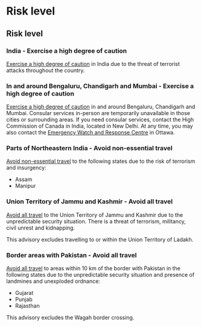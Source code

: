 # Risk level

## Risk level

### India - Exercise a high degree of caution

[Exercise a high degree of caution](#levels "Risk Levels") in India due to the threat of terrorist attacks throughout the country.

### In and around Bengaluru, Chandigarh and Mumbai - Exercise a high degree of caution

[Exercise a high degree of caution](#levels "Risk Levels") in and around Bengaluru, Chandigarh and Mumbai. Consular services in-person are temporarily unavailable in those cities or surrounding areas. If you need consular services, contact the High Commission of Canada in India, located in New Delhi. At any time, you may also contact the [Emergency Watch and Response Centre](http://travel.gc.ca/assistance/emergency-assistance) in Ottawa.

### Parts of Northeastern India - Avoid non-essential travel

[Avoid non-essential travel](#levels "Risk Levels") to the following states due to the risk of terrorism and insurgency:

* Assam
* Manipur

### Union Territory of Jammu and Kashmir - Avoid all travel

[Avoid all travel](#levels "Risk Levels") to the Union Territory of Jammu and Kashmir due to the unpredictable security situation. There is a threat of terrorism, militancy, civil unrest and kidnapping.

This advisory excludes travelling to or within the Union Territory of Ladakh.

### Border areas with Pakistan - Avoid all travel

[Avoid all travel](#levels "Risk Levels") to areas within 10 km of the border with Pakistan in the following states due to the unpredictable security situation and presence of landmines and unexploded ordnance:

* Gujarat
* Punjab
* Rajasthan

This advisory excludes the Wagah border crossing.